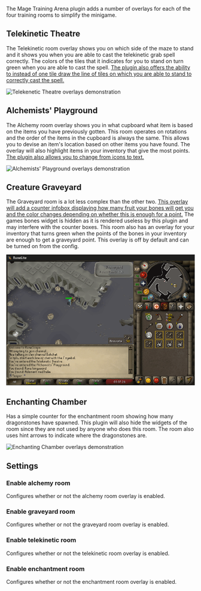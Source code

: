 The Mage Training Arena plugin adds a number of overlays for each of the four training rooms to simplify the minigame.

## Telekinetic Theatre

The Telekinetic room overlay shows you on which side of the maze to stand and it shows you when you are able to cast the telekinetic grab spell correctly. The colors of the tiles that it indicates for you to stand on turn green when you are able to cast the spell. [The plugin also offers the ability to instead of one tile draw the line of tiles on which you are able to stand to correctly cast the spell.](https://camo.githubusercontent.com/d97c1968c37f72074ea5493e3721dfcb2a0d71cc/68747470733a2f2f692e696d6775722e636f6d2f677530346d72672e706e67)

![Telekenetic Theatre overlays demonstration](img/mage-training-arena/mage_training_arena_telekinetic.gif)

## Alchemists' Playground

The Alchemy room overlay shows you in what cupboard what item is based on the items you have previously gotten. This room operates on rotations and the order of the items in the cupboard is always the same. This allows you to devise an item's location based on other items you have found. The overlay will also highlight items in your inventory that give the most points. [The plugin also allows you to change from icons to text.](https://camo.githubusercontent.com/17ae8dd1f6acd6bfcf478152c5d796aaafda5bb7/68747470733a2f2f692e696d6775722e636f6d2f7647624b4c39302e706e67)

![Alchemists' Playground overlays demonstration](img/mage-training-arena/mage_training_arena_alchemists.gif)

## Creature Graveyard

The Graveyard room is a lot less complex than the other two. [This overlay will add a counter infobox displaying how many fruit your bones will get you and the color changes depending on whether this is enough for a point.](https://camo.githubusercontent.com/fa880c0804775ced574f3244d8a340701a5baf95/68747470733a2f2f692e696d6775722e636f6d2f665448324f62622e706e67) The games bones widget is hidden as it is rendered useless by this plugin and may interfere with the counter boxes. This room also has an overlay for your inventory that turns green when the points of the bones in your inventory are enough to get a graveyard point. This overlay is off by default and can be turned on from the config.

![Creature Graveyard overlays demonstration](img/mage-training-arena/mage_training_arena_graveyard.gif)

## Enchanting Chamber

Has a simple counter for the enchantment room showing how many dragonstones have spawned. This plugin will also hide the widgets of the room since they are not used by anyone who does this room. The room also uses hint arrows to indicate where the dragonstones are.

![Enchanting Chamber overlays demonstration](img/mage-training-arena/mage_training_arena_enchanting.gif)

## Settings

### Enable alchemy room

Configures whether or not the alchemy room overlay is enabled.

### Enable graveyard room

Configures whether or not the graveyard room overlay is enabled.

### Enable telekinetic room

Configures whether or not the telekinetic room overlay is enabled.

### Enable enchantment room

Configures whether or not the enchantment room overlay is enabled.
